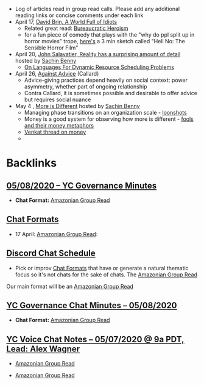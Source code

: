 - Log of articles read in group read calls. Please add any additional reading links or concise comments under each link
- April 17, [David Brin, A World Full of Idiots](https://locusmag.com/2013/01/david-brin-our-favorite-cliche-a-world-filled-with-idiots-orwhy-films-and-novels-routinely-depict-society-and-its-citizens-as-fools/)
    - Related great read: [Bureaucratic Heroism](https://nplusonemag.com/online-only/online-only/bureaucratic-heroism/)
    - for a fun piece of comedy that plays with the "why do ppl split up in horror movies" trope,  [here's](https://www.youtube.com/watch?v=olEbwhWDYwM) a 3 min sketch called "Hell No: The Sensible Horror Film" 
- April 20, [John Salavatier, Reality has a surprising amount of detail](http://johnsalvatier.org/blog/2017/reality-has-a-surprising-amount-of-detail) hosted by [Sachin Benny](<Sachin Benny.md>)
    - [On Languages For Dynamic Resource Scheduling Problems](https://citeseerx.ist.psu.edu/viewdoc/summary?doi=10.1.1.20.8273)
- April 26, [Against Advice](https://thepointmag.com/examined-life/against-advice-agnes-callard/) (Callard)
    - Advice-giving practices depend heavily on social context: power asymmetry, whether part of ongoing relationship
    - Contra Callard, it is sometimes possible and desirable to offer advice but requires social nuance 
- May 4 , [More is Different](http://robotics.cs.tamu.edu/dshell/cs689/papers/anderson72more_is_different.pdf) hosted by [Sachin Benny](<Sachin Benny.md>)
    - Managing phase transitions on an organization scale - [loonshots](https://www.amazon.com/Loonshots-Nurture-Diseases-Transform-Industries/dp/1250185963)
    - Money is a good system for observing how more is different - [fools and their money metaphors](https://www.ribbonfarm.com/2009/03/02/fools-and-their-money-metaphors/)
    - [Venkat thread on money](https://twitter.com/vgr/status/1256758591127556097)
    - 

# Backlinks
## [05/08/2020 – YC Governance Minutes](<05/08/2020 – YC Governance Minutes.md>)
- **Chat Format:** [Amazonian Group Read](<Amazonian Group Read.md>)

## [Chat Formats](<Chat Formats.md>)
- 17 April: [Amazonian Group Read](<Amazonian Group Read.md>):

## [Discord Chat Schedule](<Discord Chat Schedule.md>)
- Pick or improv [Chat Formats](<Chat Formats.md>) that have or generate a natural thematic focus so it's not chats for the sake of chats. The [Amazonian Group Read](<Amazonian Group Read.md>)

Our main format will be an [Amazonian Group Read](<Amazonian Group Read.md>)

## [YC Governance Chat Minutes – 05/08/2020](<YC Governance Chat Minutes – 05/08/2020.md>)
- **Chat Format:** [Amazonian Group Read](<Amazonian Group Read.md>)

## [YC Voice Chat Notes – 05/07/2020 @ 9a PDT, Lead: Alex Wagner](<YC Voice Chat Notes – 05/07/2020 @ 9a PDT, Lead: Alex Wagner.md>)
- [Amazonian Group Read](<Amazonian Group Read.md>)

- [Amazonian Group Read](<Amazonian Group Read.md>)

